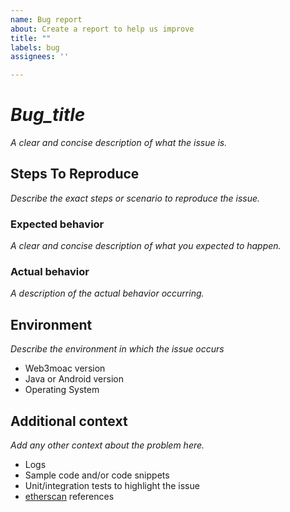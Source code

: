```yaml
---
name: Bug report
about: Create a report to help us improve
title: ""
labels: bug
assignees: ''

---
```


# _Bug_title_
_A clear and concise description of what the issue is._

## Steps To Reproduce
_Describe the exact steps or scenario to reproduce the issue._

### Expected behavior
_A clear and concise description of what you expected to happen._

### Actual behavior
_A description of the actual behavior occurring._

## Environment
_Describe the environment in which the issue occurs_
- Web3moac version
- Java or Android version
- Operating System


## Additional context
_Add any other context about the problem here._
- Logs
- Sample code and/or code snippets
- Unit/integration tests to highlight the issue
- [etherscan](https://etherscan.io/) references  


